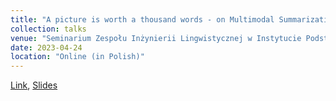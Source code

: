 ```yaml
---
title: "A picture is worth a thousand words - on Multimodal Summarization"
collection: talks
venue: "Seminarium Zespołu Inżynierii Lingwistycznej w Instytucie Podstaw Informatyki Polskiej Akademii Nauk"
date: 2023-04-24
location: "Online (in Polish)"
---
```


[Link](http://zil.ipipan.waw.pl/seminarium), [Slides](https://mateuk.github.io/files/ipi_pan_2023.pdf)
